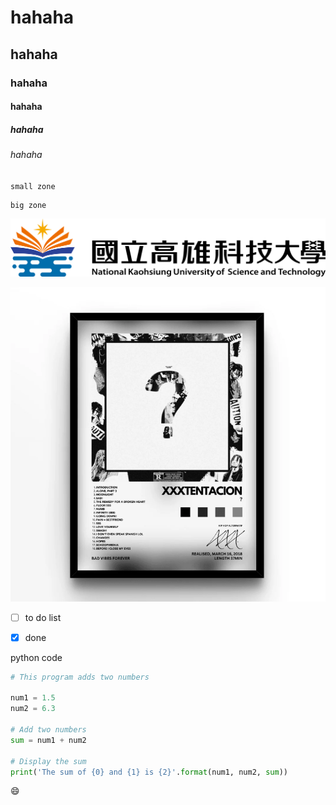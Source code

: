 # hahaha
## hahaha
### hahaha
#### hahaha
##### hahaha
###### hahaha
`small zone`

```
big zone
```
![NKUST](nkust.png "NKUST")

[![XXXTENTACION - changes](xxx.png)](https://youtu.be/f0bbDFRYD_A?si=FSfPnk4Y0NjQKzf8"XXXTENTACIONchanges")

- [ ] to do list
- [x] done



python code 
```python 
# This program adds two numbers

num1 = 1.5
num2 = 6.3

# Add two numbers
sum = num1 + num2

# Display the sum
print('The sum of {0} and {1} is {2}'.format(num1, num2, sum))

```
:smile:

